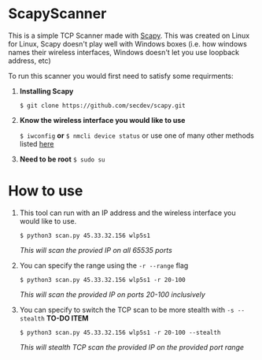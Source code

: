 # ScapyScanner

This is a simple TCP Scanner made with [Scapy](https://scapy.readthedocs.io/en/latest/index.html). This was created on Linux for Linux, Scapy doesn't play well with Windows boxes (i.e. how windows names their wireless interfaces, Windows doesn't let you use loopback address, etc)

To run this scanner you would first need to satisfy some requirments:

1.  __Installing Scapy__

    ```$ git clone https://github.com/secdev/scapy.git```

2.  __Know the wireless interface you would like to use__

    ```$ iwconfig``` __or__ ```$ nmcli device status``` or use one of many other methods listed [here](https://www.cyberciti.biz/faq/linux-list-network-interfaces-names-command/)

3. __Need to be root__
    ```$ sudo su```
 
# How to use

1.  This tool can run with an IP address and the wireless interface you would like to use.

    `$ python3 scan.py 45.33.32.156 wlp5s1`
    
    _This will scan the provied IP on all 65535 ports_

2.  You can specify the range using the ```-r --range``` flag

    ```$ python3 scan.py 45.33.32.156 wlp5s1 -r 20-100```
    
    _This will scan the provided IP on ports 20-100 inclusively_
    
3.  You can specify to switch the TCP scan to be more stealth with ```-s --stealth``` __TO-DO ITEM__

    ```$ python3 scan.py 45.33.32.156 wlp5s1 -r 20-100 --stealth```
    
    _This will stealth TCP scan the provided IP on the provided port range_
    
    
